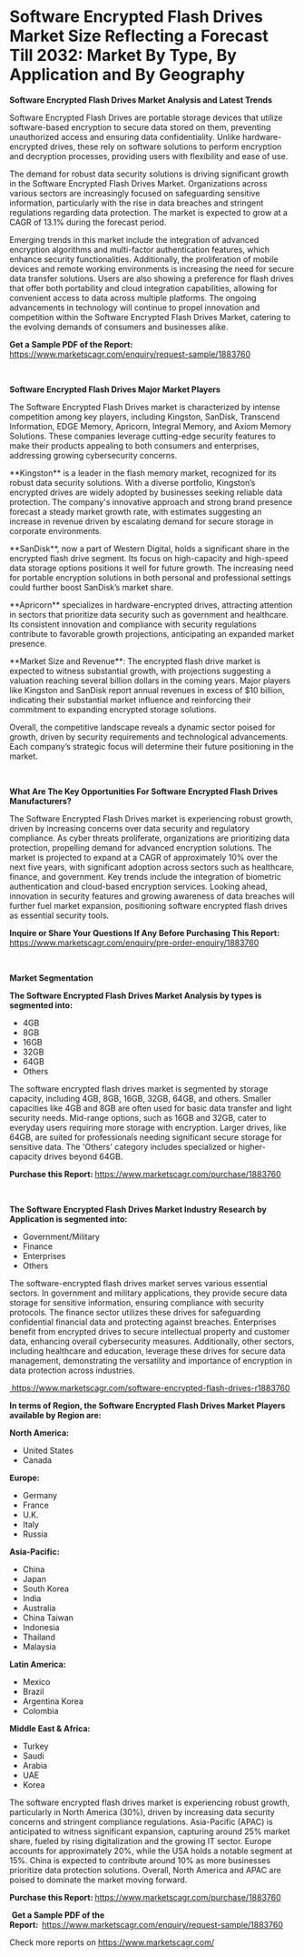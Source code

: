 <p><h1>Software Encrypted Flash Drives Market Size Reflecting a Forecast Till 2032: Market By Type, By Application and By Geography</h1></p><p><strong>Software Encrypted Flash Drives Market Analysis and Latest Trends</strong></p>
<p><p>Software Encrypted Flash Drives are portable storage devices that utilize software-based encryption to secure data stored on them, preventing unauthorized access and ensuring data confidentiality. Unlike hardware-encrypted drives, these rely on software solutions to perform encryption and decryption processes, providing users with flexibility and ease of use. </p><p>The demand for robust data security solutions is driving significant growth in the Software Encrypted Flash Drives Market. Organizations across various sectors are increasingly focused on safeguarding sensitive information, particularly with the rise in data breaches and stringent regulations regarding data protection. The market is expected to grow at a CAGR of 13.1% during the forecast period.</p><p>Emerging trends in this market include the integration of advanced encryption algorithms and multi-factor authentication features, which enhance security functionalities. Additionally, the proliferation of mobile devices and remote working environments is increasing the need for secure data transfer solutions. Users are also showing a preference for flash drives that offer both portability and cloud integration capabilities, allowing for convenient access to data across multiple platforms. The ongoing advancements in technology will continue to propel innovation and competition within the Software Encrypted Flash Drives Market, catering to the evolving demands of consumers and businesses alike.</p></p>
<p><strong>Get a Sample PDF of the Report:&nbsp;</strong> <a href="https://www.marketscagr.com/enquiry/request-sample/1883760?utm_campaign=2126&utm_medium=2&utm_source=Github&utm_content=ia&utm_term=13022025&utm_id=software-encrypted-flash-drives">https://www.marketscagr.com/enquiry/request-sample/1883760</a></p>
<p>&nbsp;</p>
<p><strong>Software Encrypted Flash Drives Major Market Players</strong></p>
<p><p>The Software Encrypted Flash Drives market is characterized by intense competition among key players, including Kingston, SanDisk, Transcend Information, EDGE Memory, Apricorn, Integral Memory, and Axiom Memory Solutions. These companies leverage cutting-edge security features to make their products appealing to both consumers and enterprises, addressing growing cybersecurity concerns.</p><p>**Kingston** is a leader in the flash memory market, recognized for its robust data security solutions. With a diverse portfolio, Kingston’s encrypted drives are widely adopted by businesses seeking reliable data protection. The company's innovative approach and strong brand presence forecast a steady market growth rate, with estimates suggesting an increase in revenue driven by escalating demand for secure storage in corporate environments.</p><p>**SanDisk**, now a part of Western Digital, holds a significant share in the encrypted flash drive segment. Its focus on high-capacity and high-speed data storage options positions it well for future growth. The increasing need for portable encryption solutions in both personal and professional settings could further boost SanDisk’s market share.</p><p>**Apricorn** specializes in hardware-encrypted drives, attracting attention in sectors that prioritize data security such as government and healthcare. Its consistent innovation and compliance with security regulations contribute to favorable growth projections, anticipating an expanded market presence.</p><p>**Market Size and Revenue**: The encrypted flash drive market is expected to witness substantial growth, with projections suggesting a valuation reaching several billion dollars in the coming years. Major players like Kingston and SanDisk report annual revenues in excess of $10 billion, indicating their substantial market influence and reinforcing their commitment to expanding encrypted storage solutions.</p><p>Overall, the competitive landscape reveals a dynamic sector poised for growth, driven by security requirements and technological advancements. Each company’s strategic focus will determine their future positioning in the market.</p></p>
<p>&nbsp;</p>
<p><strong>What Are The Key Opportunities For Software Encrypted Flash Drives Manufacturers?</strong></p>
<p><p>The Software Encrypted Flash Drives market is experiencing robust growth, driven by increasing concerns over data security and regulatory compliance. As cyber threats proliferate, organizations are prioritizing data protection, propelling demand for advanced encryption solutions. The market is projected to expand at a CAGR of approximately 10% over the next five years, with significant adoption across sectors such as healthcare, finance, and government. Key trends include the integration of biometric authentication and cloud-based encryption services. Looking ahead, innovation in security features and growing awareness of data breaches will further fuel market expansion, positioning software encrypted flash drives as essential security tools.</p></p>
<p><strong>Inquire or Share Your Questions If Any Before Purchasing This Report:</strong> <a href="https://www.marketscagr.com/enquiry/pre-order-enquiry/1883760?utm_campaign=2126&utm_medium=2&utm_source=Github&utm_content=ia&utm_term=13022025&utm_id=software-encrypted-flash-drives">https://www.marketscagr.com/enquiry/pre-order-enquiry/1883760</a></p>
<p>&nbsp;</p>
<p><strong>Market Segmentation</strong></p>
<p><strong>The Software Encrypted Flash Drives Market Analysis by types is segmented into:</strong></p>
<p><ul><li>4GB</li><li>8GB</li><li>16GB</li><li>32GB</li><li>64GB</li><li>Others</li></ul></p>
<p><p>The software encrypted flash drives market is segmented by storage capacity, including 4GB, 8GB, 16GB, 32GB, 64GB, and others. Smaller capacities like 4GB and 8GB are often used for basic data transfer and light security needs. Mid-range options, such as 16GB and 32GB, cater to everyday users requiring more storage with encryption. Larger drives, like 64GB, are suited for professionals needing significant secure storage for sensitive data. The 'Others' category includes specialized or higher-capacity drives beyond 64GB.</p></p>
<p><strong>Purchase this Report:&nbsp;</strong><a href="https://www.marketscagr.com/purchase/1883760?utm_campaign=2126&utm_medium=2&utm_source=Github&utm_content=ia&utm_term=13022025&utm_id=software-encrypted-flash-drives">https://www.marketscagr.com/purchase/1883760</a></p>
<p>&nbsp;</p>
<p><strong>The Software Encrypted Flash Drives Market Industry Research by Application is segmented into:</strong></p>
<p><ul><li>Government/Military</li><li>Finance</li><li>Enterprises</li><li>Others</li></ul></p>
<p><p>The software-encrypted flash drives market serves various essential sectors. In government and military applications, they provide secure data storage for sensitive information, ensuring compliance with security protocols. The finance sector utilizes these drives for safeguarding confidential financial data and protecting against breaches. Enterprises benefit from encrypted drives to secure intellectual property and customer data, enhancing overall cybersecurity measures. Additionally, other sectors, including healthcare and education, leverage these drives for secure data management, demonstrating the versatility and importance of encryption in data protection across industries.</p></p>
<p><a href="https://www.marketscagr.com/software-encrypted-flash-drives-r1883760?utm_campaign=2126&utm_medium=2&utm_source=Github&utm_content=ia&utm_term=13022025&utm_id=software-encrypted-flash-drives">&nbsp;https://www.marketscagr.com/software-encrypted-flash-drives-r1883760</a></p>
<p><strong>In terms of Region, the Software Encrypted Flash Drives Market Players available by Region are:</strong></p>
<p>
    <p> <strong> North America: </strong>
        <ul>
            <li>United States</li>
            <li>Canada</li>
        </ul>
        </p> 
    <p> <strong> Europe: </strong>
        <ul>
            <li>Germany</li>
            <li>France</li>
            <li>U.K.</li>
            <li>Italy</li>
            <li>Russia</li>
        </ul>
        </p> 
    <p> <strong> Asia-Pacific: </strong>
        <ul>
            <li>China</li>
            <li>Japan</li>
            <li>South Korea</li>
            <li>India</li>
            <li>Australia</li>
            <li>China Taiwan</li>
            <li>Indonesia</li>
            <li>Thailand</li>
            <li>Malaysia</li>
        </ul>
        </p> 
    <p> <strong> Latin America: </strong>
        <ul>
            <li>Mexico</li>
            <li>Brazil</li>
            <li>Argentina Korea</li>
            <li>Colombia</li>
        </ul>
        </p> 
    <p> <strong> Middle East & Africa: </strong>
        <ul>
            <li>Turkey</li>
            <li>Saudi</li>
            <li>Arabia</li>
            <li>UAE</li>
            <li>Korea</li>
        </ul>
    </p>
    </p>
<p><p>The software encrypted flash drives market is experiencing robust growth, particularly in North America (30%), driven by increasing data security concerns and stringent compliance regulations. Asia-Pacific (APAC) is anticipated to witness significant expansion, capturing around 25% market share, fueled by rising digitalization and the growing IT sector. Europe accounts for approximately 20%, while the USA holds a notable segment at 15%. China is expected to contribute around 10% as more businesses prioritize data protection solutions. Overall, North America and APAC are poised to dominate the market moving forward.</p></p>
<p><strong>Purchase this Report: </strong><a href="https://www.marketscagr.com/purchase/1883760?utm_campaign=2126&utm_medium=2&utm_source=Github&utm_content=ia&utm_term=13022025&utm_id=software-encrypted-flash-drives">https://www.marketscagr.com/purchase/1883760</a></p>
<p>&nbsp;<strong>Get a Sample PDF of the Report:&nbsp;&nbsp;</strong><a href="https://www.marketscagr.com/enquiry/request-sample/1883760?utm_campaign=2126&utm_medium=2&utm_source=Github&utm_content=ia&utm_term=13022025&utm_id=software-encrypted-flash-drives">https://www.marketscagr.com/enquiry/request-sample/1883760</a></p>
<p><strong></strong></p>
<p>Check more reports on <a href="https://www.marketscagr.com/?utm_campaign=2126&utm_medium=2&utm_source=Github&utm_content=ia&utm_term=13022025&utm_id=software-encrypted-flash-drives">https://www.marketscagr.com/</a></p>